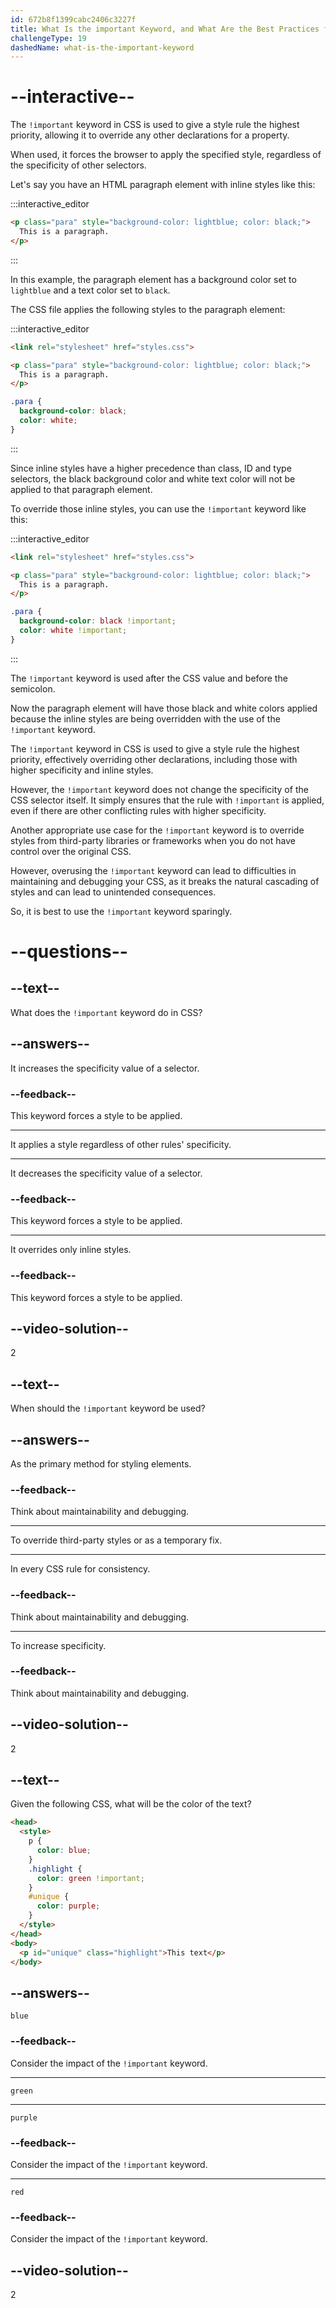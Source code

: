 ```yaml
---
id: 672b8f1399cabc2406c3227f
title: What Is the important Keyword, and What Are the Best Practices for Using It?
challengeType: 19
dashedName: what-is-the-important-keyword
---
```


# --interactive--

The `!important` keyword in CSS is used to give a style rule the highest priority, allowing it to override any other declarations for a property.

When used, it forces the browser to apply the specified style, regardless of the specificity of other selectors.

Let's say you have an HTML paragraph element with inline styles like this:

:::interactive_editor

```html
<p class="para" style="background-color: lightblue; color: black;">
  This is a paragraph.
</p>
```

:::

In this example, the paragraph element has a background color set to `lightblue` and a text color set to `black`.

The CSS file applies the following styles to the paragraph element:

:::interactive_editor

```html
<link rel="stylesheet" href="styles.css">

<p class="para" style="background-color: lightblue; color: black;">
  This is a paragraph.
</p>
```

```css
.para {
  background-color: black;
  color: white;
}
```

:::

Since inline styles have a higher precedence than class, ID and type selectors, the black background color and white text color will not be applied to that paragraph element.

To override those inline styles, you can use the `!important` keyword like this:

:::interactive_editor

```html
<link rel="stylesheet" href="styles.css">

<p class="para" style="background-color: lightblue; color: black;">
  This is a paragraph.
</p>
```

```css
.para {
  background-color: black !important;
  color: white !important;
}
```

:::

The `!important` keyword is used after the CSS value and before the semicolon.

Now the paragraph element will have those black and white colors applied because the inline styles are being overridden with the use of the `!important` keyword.

The `!important` keyword in CSS is used to give a style rule the highest priority, effectively overriding other declarations, including those with higher specificity and inline styles.

However, the `!important` keyword does not change the specificity of the CSS selector itself. It simply ensures that the rule with `!important` is applied, even if there are other conflicting rules with higher specificity.

Another appropriate use case for the `!important` keyword is to override styles from third-party libraries or frameworks when you do not have control over the original CSS.

However, overusing the `!important` keyword can lead to difficulties in maintaining and debugging your CSS, as it breaks the natural cascading of styles and can lead to unintended consequences.

So, it is best to use the `!important` keyword sparingly.

# --questions--

## --text--

What does the `!important` keyword do in CSS?

## --answers--

It increases the specificity value of a selector.

### --feedback--

This keyword forces a style to be applied.

---

It applies a style regardless of other rules' specificity.

---

It decreases the specificity value of a selector.

### --feedback--

This keyword forces a style to be applied.

---

It overrides only inline styles.

### --feedback--

This keyword forces a style to be applied.

## --video-solution--

2

## --text--

When should the `!important` keyword be used?

## --answers--

As the primary method for styling elements.

### --feedback--

Think about maintainability and debugging.

---

To override third-party styles or as a temporary fix.

---

In every CSS rule for consistency.

### --feedback--

Think about maintainability and debugging.

---

To increase specificity.

### --feedback--

Think about maintainability and debugging.

## --video-solution--

2

## --text--

Given the following CSS, what will be the color of the text?

```html
<head>
  <style>
    p {
      color: blue;
    }
    .highlight {
      color: green !important;
    }
    #unique {
      color: purple;
    }
  </style>
</head>
<body>
  <p id="unique" class="highlight">This text</p>
</body>
```

## --answers--

`blue`

### --feedback--

Consider the impact of the `!important` keyword.

---

`green`

---

`purple`

### --feedback--

Consider the impact of the `!important` keyword.

---

`red`

### --feedback--

Consider the impact of the `!important` keyword.

## --video-solution--

2
